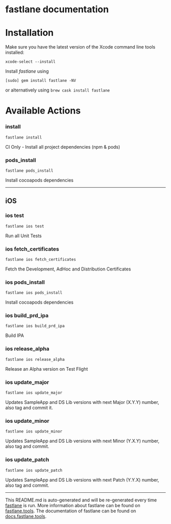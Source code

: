 fastlane documentation
================
# Installation

Make sure you have the latest version of the Xcode command line tools installed:

```
xcode-select --install
```

Install _fastlane_ using
```
[sudo] gem install fastlane -NV
```
or alternatively using `brew cask install fastlane`

# Available Actions
### install
```
fastlane install
```
CI Only - Install all project dependencies (npm & pods)
### pods_install
```
fastlane pods_install
```
Install cocoapods dependencies

----

## iOS
### ios test
```
fastlane ios test
```
Run all Unit Tests
### ios fetch_certificates
```
fastlane ios fetch_certificates
```
Fetch the Development, AdHoc and Distribution Certificates
### ios pods_install
```
fastlane ios pods_install
```
Install cocoapods dependencies
### ios build_prd_ipa
```
fastlane ios build_prd_ipa
```
Build IPA
### ios release_alpha
```
fastlane ios release_alpha
```
Release an Alpha version on Test Flight
### ios update_major
```
fastlane ios update_major
```
Updates SampleApp and DS Lib versions with next Major (X.Y.Y) number, also tag and commit it.
### ios update_minor
```
fastlane ios update_minor
```
Updates SampleApp and DS Lib versions with next Minor (Y.X.Y) number, also tag and commit.
### ios update_patch
```
fastlane ios update_patch
```
Updates SampleApp and DS Lib versions with next Patch (Y.Y.X) number, also tag and commit.

----

This README.md is auto-generated and will be re-generated every time [fastlane](https://fastlane.tools) is run.
More information about fastlane can be found on [fastlane.tools](https://fastlane.tools).
The documentation of fastlane can be found on [docs.fastlane.tools](https://docs.fastlane.tools).
